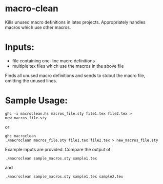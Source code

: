 macro-clean
===========

Kills unused macro definitions in latex projects.
Appropriately handles macros which use other macros.

# Inputs: 

* file containing one-line macro definitions
* multiple tex files which use the macros in the above file

Finds all unused macro definitions and sends to stdout the macro
file, omitting the unused lines.

# Sample Usage:

    ghc -i macroclean.hs macros_file.sty file1.tex file2.tex > new_macros_file.sty

or  

    ghc macroclean
    ./macroclean macros_file.sty file1.tex file2.tex > new_macros_file.sty

Example inputs are provided. Compare the output of

    ./macroclean sample_macros.sty sample1.tex

and

    ./macroclean sample_macros.sty sample1.tex sample2.tex
